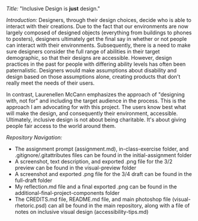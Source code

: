*Title:* "Inclusive Design is **just** design."

*Introduction:* Designers, through their design choices, decide who is able to interact with their creations. Due to the fact that our environments are now largely composed of designed objects (everything from buildings to phones to posters), designers ultimately get the final say in whether or not people can interact with their environments. Subsequently, there is a need to make sure designers consider the full range of abilities in their target demographic, so that their designs are accessible. However, design practices in the past for people with differing ability levels has often been paternalistic. Designers would make assumptions about disability and design based on those assumptions alone, creating products that don't really meet the needs of their users.

In contrast, Laurenellen McCann emphasizes the approach of "designing with, not for" and including the target audience in the process. This is the approach I am advocating for with this project. The users know best what will make the design, and consequently their environment, accessible. Ultimately, inclusive design is not about being charitable. It's about giving people fair access to the world around them.

*Repository Navigation:*

- The assignment prompt (assignment.md), in-class-exercise folder, and .gitignore/.gitattributes files can be found in the initial-assignment folder
- A screenshot, text description, and exported .png file for the 3/2 preview can be found in the visual-preview folder
- A screenshot and exported .png file for the 3/4 draft can be found in the full-draft folder
- My reflection.md file and a final exported .png can be found in the additional-final-project-components folder
- The CREDITS.md file, README.md file, and main photoshop file (visual-rhetoric.psd) can all be found in the main repository, along with a file of notes on inclusive visual design (accessibility-tips.md)
